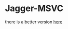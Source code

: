# Jagger-MSVC

there is a better version [here](https://github.com/lighttransport/jagger-python/blob/main/cpp_cli/jagger-app.cc)
